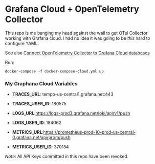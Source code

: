 # Grafana Cloud + OpenTelemetry Collector

This repo is me banging my head against the wall to get OTel Collector working with Grafana cloud. I had no idea it was going to be _this_ hard to configure YAML.

See also [Connect OpenTelemetry Collector to Grafana Cloud databases](https://grafana.com/docs/opentelemetry/collector/send-otlp-to-grafana-cloud-databases/)

Run:

```
docker-compose -f docker-compose-cloud.yml up
```

### My Graphana Cloud Variables

- **TRACES_URL**: tempo-us-central1.grafana.net:443
- **TRACES_USER_ID**: 180575

- **LOGS_URL**:https://logs-prod3.grafana.net/loki/api/v1/push
- **LOGS_USER_ID**: 184062

- **METRICS_URL**:https://prometheus-prod-10-prod-us-central-0.grafana.net/api/prom/push
- **METRICS_USER_ID**: 370184

_Note_: All API Keys committed in this repo have been revoked.
